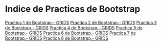 # Indice de Practicas de Bootstrap
<a href="https://jolusl.github.io/Practica1.html"> Practica 1 de Bootstrap.- GRIDS</a>
<a href="https://jolusl.github.io/Practica2.html"> Practica 2 de Bootstrap.- GRIDS</a>
<a href="https://jolusl.github.io/Practica3.html"> Practica 3 de Bootstrap.- GRIDS</a>
<a href="https://jolusl.github.io/Practica4.html"> Practica 4 de Bootstrap.- GRIDS</a>
<a href="https://jolusl.github.io/Practica5.html"> Practica 5 de Bootstrap.- GRIDS</a>
<a href="https://jolusl.github.io/Practica6.html"> Practica 6 de Bootstrap.- GRIDS</a>
<a href="https://jolusl.github.io/Practica7.html"> Practica 7 de Bootstrap.- GRIDS</a>
<a href="https://jolusl.github.io/Practica8.html"> Practica 8 de Bootstrap.- GRIDS</a>
